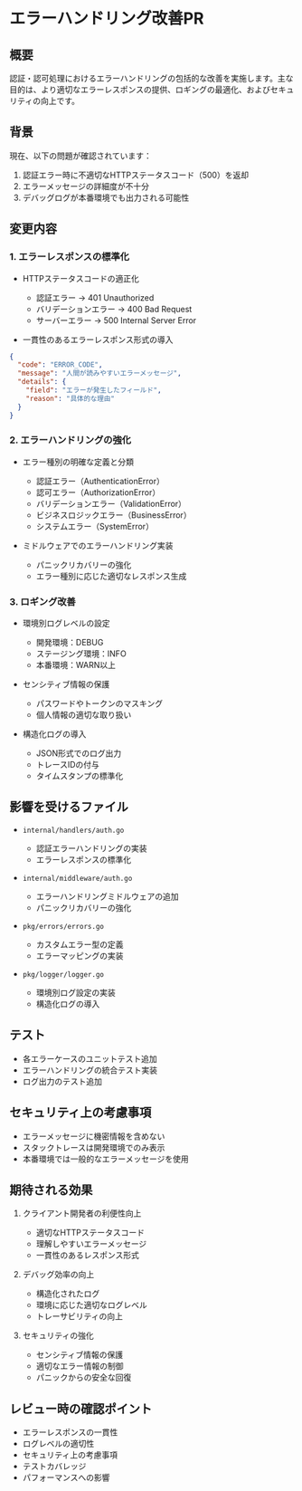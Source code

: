 # エラーハンドリング改善PR

## 概要

認証・認可処理におけるエラーハンドリングの包括的な改善を実施します。主な目的は、より適切なエラーレスポンスの提供、ロギングの最適化、およびセキュリティの向上です。

## 背景

現在、以下の問題が確認されています：

1. 認証エラー時に不適切なHTTPステータスコード（500）を返却
2. エラーメッセージの詳細度が不十分
3. デバッグログが本番環境でも出力される可能性

## 変更内容

### 1. エラーレスポンスの標準化

- HTTPステータスコードの適正化
  - 認証エラー → 401 Unauthorized
  - バリデーションエラー → 400 Bad Request
  - サーバーエラー → 500 Internal Server Error

- 一貫性のあるエラーレスポンス形式の導入
```json
{
  "code": "ERROR_CODE",
  "message": "人間が読みやすいエラーメッセージ",
  "details": {
    "field": "エラーが発生したフィールド",
    "reason": "具体的な理由"
  }
}
```

### 2. エラーハンドリングの強化

- エラー種別の明確な定義と分類
  - 認証エラー（AuthenticationError）
  - 認可エラー（AuthorizationError）
  - バリデーションエラー（ValidationError）
  - ビジネスロジックエラー（BusinessError）
  - システムエラー（SystemError）

- ミドルウェアでのエラーハンドリング実装
  - パニックリカバリーの強化
  - エラー種別に応じた適切なレスポンス生成

### 3. ロギング改善

- 環境別ログレベルの設定
  - 開発環境：DEBUG
  - ステージング環境：INFO
  - 本番環境：WARN以上

- センシティブ情報の保護
  - パスワードやトークンのマスキング
  - 個人情報の適切な取り扱い

- 構造化ログの導入
  - JSON形式でのログ出力
  - トレースIDの付与
  - タイムスタンプの標準化

## 影響を受けるファイル

- `internal/handlers/auth.go`
  - 認証エラーハンドリングの実装
  - エラーレスポンスの標準化

- `internal/middleware/auth.go`
  - エラーハンドリングミドルウェアの追加
  - パニックリカバリーの強化

- `pkg/errors/errors.go`
  - カスタムエラー型の定義
  - エラーマッピングの実装

- `pkg/logger/logger.go`
  - 環境別ログ設定の実装
  - 構造化ログの導入

## テスト

- 各エラーケースのユニットテスト追加
- エラーハンドリングの統合テスト実装
- ログ出力のテスト追加

## セキュリティ上の考慮事項

- エラーメッセージに機密情報を含めない
- スタックトレースは開発環境でのみ表示
- 本番環境では一般的なエラーメッセージを使用

## 期待される効果

1. クライアント開発者の利便性向上
   - 適切なHTTPステータスコード
   - 理解しやすいエラーメッセージ
   - 一貫性のあるレスポンス形式

2. デバッグ効率の向上
   - 構造化されたログ
   - 環境に応じた適切なログレベル
   - トレーサビリティの向上

3. セキュリティの強化
   - センシティブ情報の保護
   - 適切なエラー情報の制御
   - パニックからの安全な回復

## レビュー時の確認ポイント

- エラーレスポンスの一貫性
- ログレベルの適切性
- セキュリティ上の考慮事項
- テストカバレッジ
- パフォーマンスへの影響 